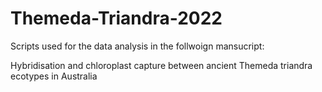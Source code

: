 # Themeda-Triandra-2022
Scripts used for the data analysis in the follwoign mansucript:

Hybridisation and chloroplast capture between ancient Themeda triandra ecotypes in Australia
